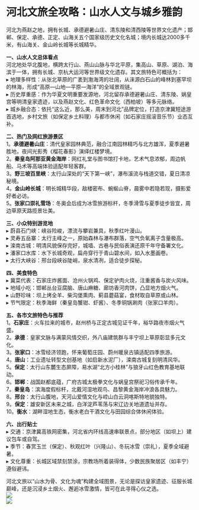 # 河北文旅全攻略：山水人文与城乡雅韵  
河北为燕赵之地，拥有长城、承德避暑山庄、清东陵和清西陵等世界文化遗产；邯郸、保定、承德、正定、山海关五个国家级历史文化名城；境内长城达2000多千米，有山海关、金山岭长城等长城精华。  

**一、山水人文总体看点**  
河北地处华北腹地，横跨太行山、燕山山脉与华北平原，集高山、草原、湖泊、海滨于一体，拥有长城、京杭大运河等世界级文化遗存。其文旅特色可概括为：  
▸ 地理多样性：从张北草原的广袤到渤海湾的壮阔，从涞源白石山的峰林到塞罕坝的林海，形成“高原—山地—平原—海洋”的全域景观链。  
▸ 历史厚重感：作为华夏文明重要发源地，河北留存承德避暑山庄、清东陵、娲皇宫等明清皇家遗迹，以及燕赵文化、红色革命文化（西柏坡）等多元脉络。  
▸ 城乡融合态：依托“这么近，那么美，周末到河北”品牌定位，打造京津冀短途游首选地，乡村文旅（如保定乡土料理）与都市休闲（如石家庄摇滚音乐节）业态互补。  

**二、热门及网红旅游景区**  
1。**承德避暑山庄**：清代皇家园林典范，融合江南园林精巧与北方雄浑，夏季避暑胜地，夜间光影秀《榴花春影》演绎红楼梦境。  
2。**秦皇岛阿那亚黄金海岸**：网红礼堂与图书馆打卡地，艺术气息浓郁，周边帆船、马术等高端体验适配年轻客群。  
3。**野三坡百里峡**：太行山深处的“天下第一峡”，瀑布溪流与栈道交错，夏日清凉秘境。  
4。**金山岭长城**：明长城精华段，敌楼密布、蜿蜒山脊，晨雾中若隐若现，摄影爱好者必访。  
5。**张家口崇礼雪场**：冬奥会后成为冰雪旅游标杆，冬季滑雪与夏季徒步皆宜，周边草原天路揽景壮美。  

**三、小众特别游览地**  
▸ 蔚县石门峡：峡谷险峻，漂流与攀岩兼具，秋季红叶漫山。  
▸ 灵寿五岳寨：太行主峰之一，原始森林与瀑布群落，空气负氧离子含量极高。  
▸ 滦南古城：明清风貌保存完好，城墙、古巷与民俗表演还原千年守备署文化。  
▸ 潘家口水库：水下长城奇观，扁舟穿行于青山碧水间，如入水墨画卷。  
▸ 太行大峡谷：邢台段峡谷陡峭，泉水清冽，适合徒步探秘。  

**四、美食特色**  
▸ 冀菜代表：石家庄炸酱面、沧州火锅鸡、保定驴肉火烧，注重酱香与炭火风味。  
▸ 地域小吃：邯郸丛台豆腐脑、唐山麻糖、廊坊香河肉饼，凸显地方烟火气。  
▸ 山野珍味：坝上烤全羊、柴沟堡熏肉、蓟县蘑菇宴，食材取自草原或山林。  
▸ 节气限定：秋季海鲜（秦皇岛蟹钳、虾酱）、冬季铜锅涮肉（张家口羊肉）。  

**五、各市文旅特色与推荐**  
1。**石家庄**：火车拉来的城市，赵州桥与正定古城见证千年，裕华路夜市烟火气盛。  
2。**承德**：皇家文脉与满蒙风情交织，外八庙建筑群与丰宁坝上草原彰显多元文化。  
3。**张家口**：冰雪经济领跑，怀来葡萄庄园、蔚州暖泉古镇适配四季旅游。  
4。**唐山**：工业遗址转型文创基地（如启新水泥厂），滦南古城复刻明清风华。  
5。**保定**：太行山东麓生态屏障，易水湖“北方小桂林”与狼牙山红色教育基地联动。  
6。**邯郸**：战国赵都底蕴，广府古城太极拳文化与娲皇宫祭祀习俗传承千年。  
7。**秦皇岛**：滨海度假标杆，北戴河湿地观鸟、昌黎黄金海岸冲浪各具魅力。  
8。**邢台**：太行山腹地，天河山爱情文化与崆山白云洞喀斯特地貌独特。  
9。**保定**：雄安新区未来之城，白洋淀芦苇荡与宋辽边关地道遗址并存。  
10。**衡水**：湖畔湿地生态，衡水老白干酒文化与田园综合体休闲体验。  

**六、出行贴士**  
▸ 交通：京津冀高铁网密集，河北省内环线高速串联景点，部分地区（如坝上）建议包车或自驾。  
▸ 季节：春赏玉兰（保定）、秋观红叶（兴隆山）、冬玩冰雪（崇礼），夏季全域避暑。  
▸ 文化尊重：长城区域禁刻禁涂，宗教场所着装得体，少数民族聚居区（如丰宁）遵俗避讳。  

河北文旅以“山水为骨、文化为魂”构建全域图景，无论是探访皇家遗迹、征服长城巅峰，还是沉浸乡土烟火、邂逅冰雪激情，皆可在此寻得心仪之选。  
![](https://pica.zhimg.com/v2—07fba91c90e4d072191830d7b0f7dc5c_1440w.jpg)  
![](https://s1.imagehub.cc/images/2025/06/25/aa1c4c3041565195f365ae891f1945ae.jpg)  
<!-- Last processed: 2025-07-22 03:44:26 -->
